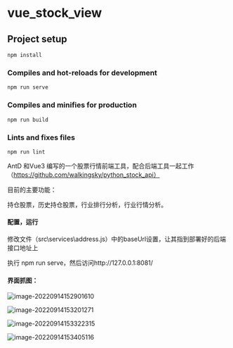 # vue_stock_view

## Project setup
```
npm install
```

### Compiles and hot-reloads for development
```
npm run serve
```

### Compiles and minifies for production
```
npm run build
```

### Lints and fixes files
```
npm run lint
```



AntD 和Vue3 编写的一个股票行情前端工具，配合后端工具一起工作（https://github.com/walkingsky/python_stock_api）

目前的主要功能：

持仓股票，历史持仓股票，行业排行分析，行业行情分析。



#### 配置，运行

修改文件（src\services\address.js）中的baseUrl设置，让其指到部署好的后端接口地址上

执行 npm run serve，然后访问http://127.0.0.1:8081/

#### 界面抓图：

![image-20220914152901610](https://cdn.jsdelivr.net/gh/walkingsky/pic@main/blog/image-20220914152901610.png)

![image-20220914153201271](https://cdn.jsdelivr.net/gh/walkingsky/pic@main/blog/image-20220914153201271.png)

![image-20220914153322315](https://cdn.jsdelivr.net/gh/walkingsky/pic@main/blog/image-20220914153322315.png)

![image-20220914153405116](https://cdn.jsdelivr.net/gh/walkingsky/pic@main/blog/image-20220914153405116.png)
